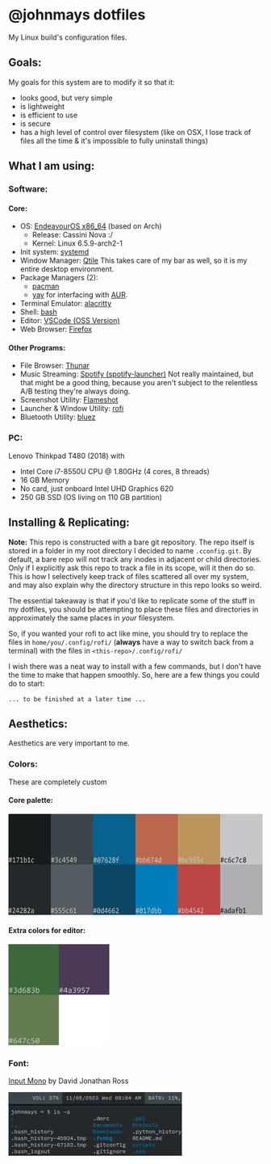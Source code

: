 # @johnmays dotfiles
My Linux build's configuration files.  
## Goals:
My goals for this system are to modify it so that it:
- looks good, but very simple
- is lightweight
- is efficient to use
- is secure
- has a high level of control over filesystem (like on OSX, I lose track of files all the time & it's impossible to fully uninstall things)

## What I am using:
### Software:
#### Core:
- OS: [EndeavourOS x86_64](https://endeavouros.com/) (based on Arch)
  - Release: Cassini Nova :/
  - Kernel: Linux 6.5.9-arch2-1
- Init system: [systemd](https://systemd.io/)
- Window Manager: [Qtile](https://qtile.org/) This takes care of my bar as well, so it is my entire desktop environment.
- Package Managers (2):
  - [pacman](https://archlinux.org/pacman/)
  - [yay](https://github.com/Jguer/yay) for interfacing with [AUR](https://aur.archlinux.org/).
- Terminal Emulator: [alacritty](https://github.com/alacritty/alacritty)
- Shell: [bash](https://en.wikipedia.org/wiki/Bash_(Unix_shell))
- Editor: [VSCode (OSS Version)](https://github.com/microsoft/vscode)
- Web Browser: [Firefox](https://www.mozilla.org/en-US/firefox/new/)
#### Other Programs:
- File Browser: [Thunar](https://wiki.archlinux.org/title/thunar)
- Music Streaming: [Spotify (spotify-launcher)](https://archlinux.org/packages/extra/x86_64/spotify-launcher/) Not really maintained, but that might be a good thing, because you aren't subject to the relentless A/B testing they're always doing.
- Screenshot Utility: [Flameshot](https://flameshot.org/)
- Launcher & Window Utility: [rofi](https://github.com/davatorium/rofi)
- Bluetooth Utility: [bluez](https://archlinux.org/packages/extra/x86_64/bluez/)
### PC:
Lenovo Thinkpad T480 (2018) with
- Intel Core i7-8550U CPU @ 1.80GHz (4 cores, 8 threads)
- 16 GB Memory
- No card, just onboard Intel UHD Graphics 620
- 250 GB SSD (OS living on 110 GB partition)

## Installing & Replicating:
__Note:__ This repo is constructed with a bare git repository. The repo itself is stored in a folder in my root directory I decided to name `.cconfig.git`.  By default, a bare repo will not track any inodes in adjacent or child directories.  Only if I explicitly ask this repo to track a file in its scope, will it then do so.  This is how I selectively keep track of files scattered all over my system, and may also explain why the directory structure in this repo looks so weird.

The essential takeaway is that if you'd like to replicate some of the stuff in my dotfiles, you should be attempting to place these files and directories in approximately the same places in _your_ filesystem.

So, if you wanted your rofi to act like mine, you should try to replace the files in `home/you/.config/rofi/` (__always__ have a way to switch back from a terminal) with the files in `<this-repo>/.config/rofi/`

I wish there was a neat way to install with a few commands, but I don't have the time to make that happen smoothly.  So, here are a few things you could do to start:

```shell
... to be finished at a later time ...
```

## Aesthetics:
Aesthetics are very important to me.
### Colors:
These are completely custom
#### Core palette:
<img src="./Projects/config_assets/colors/colors_01.png" width="600" height="200" />

#### Extra colors for editor:
<img src="./Projects/config_assets/colors/colors_01_extra.png" width="200" height="200" />

### Font:
[Input Mono](https://input.djr.com/license/) by David Jonathan Ross

<img src="./Projects/config_assets/input_example.png" width="344" height="126" />
